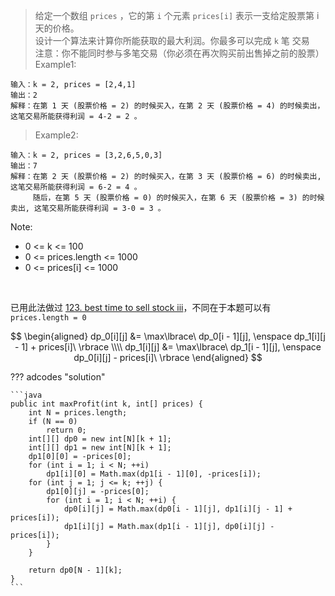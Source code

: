 <!-- prettier-ignore-start -->

> 给定一个数组 `prices` ，它的第 `i` 个元素 `prices[i]` 表示一支给定股票第 i 天的价格。<br>
> 设计一个算法来计算你所能获取的最大利润。你最多可以完成 `k` 笔 交易<br>
> 注意：你不能同时参与多笔交易（你必须在再次购买前出售掉之前的股票）<br>
> Example1:
```
输入：k = 2, prices = [2,4,1]
输出：2
解释：在第 1 天 (股票价格 = 2) 的时候买入，在第 2 天 (股票价格 = 4) 的时候卖出，这笔交易所能获得利润 = 4-2 = 2 。
```
> Example2:
```
输入：k = 2, prices = [3,2,6,5,0,3]
输出：7
解释：在第 2 天 (股票价格 = 2) 的时候买入，在第 3 天 (股票价格 = 6) 的时候卖出, 这笔交易所能获得利润 = 6-2 = 4 。
     随后，在第 5 天 (股票价格 = 0) 的时候买入，在第 6 天 (股票价格 = 3) 的时候卖出, 这笔交易所能获得利润 = 3-0 = 3 。
```
Note:
>
-   0 <= k <= 100
-   0 <= prices.length <= 1000
-   0 <= prices[i] <= 1000

<!-- prettier-ignore-end -->

<br>

已用此法做过 <a href="../123_best_time_to_sell_stock_iii">123. best time to sell stock iii</a>，不同在于本题可以有 `prices.length = 0`

$$
\begin{aligned}
dp_0[i][j] &= \max\lbrace\ dp_0[i - 1][j], \enspace dp_1[i][j - 1] + prices[i]\ \rbrace \\\\
dp_1[i][j] &= \max\lbrace\ dp_1[i - 1][j], \enspace dp_0[i][j] - prices[i]\ \rbrace
\end{aligned}
$$

??? adcodes "solution"

    ```java
    public int maxProfit(int k, int[] prices) {
        int N = prices.length;
        if (N == 0)
            return 0;
        int[][] dp0 = new int[N][k + 1];
        int[][] dp1 = new int[N][k + 1];
        dp1[0][0] = -prices[0];
        for (int i = 1; i < N; ++i)
            dp1[i][0] = Math.max(dp1[i - 1][0], -prices[i]);
        for (int j = 1; j <= k; ++j) {
            dp1[0][j] = -prices[0];
            for (int i = 1; i < N; ++i) {
                dp0[i][j] = Math.max(dp0[i - 1][j], dp1[i][j - 1] + prices[i]);
                dp1[i][j] = Math.max(dp1[i - 1][j], dp0[i][j] - prices[i]);
            }
        }

        return dp0[N - 1][k];
    }
    ```
